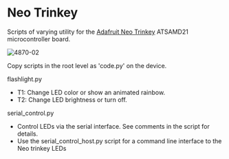 # Neo Trinkey

Scripts of varying utility for the [Adafruit Neo Trinkey](https://www.adafruit.com/product/4870) ATSAMD21 microcontroller board.

![4870-02](https://user-images.githubusercontent.com/251168/114488192-cc193a00-9bc5-11eb-909c-7133a67af6b9.jpg)

Copy scripts in the root level as 'code.py' on the device.

flashlight.py
- T1: Change LED color or show an animated rainbow.
- T2: Change LED brightness or turn off.

serial_control.py
 - Control LEDs via the serial interface. See comments in the script for details.
 - Use the serial_control_host.py script for a command line interface to the Neo trinkey LEDs
